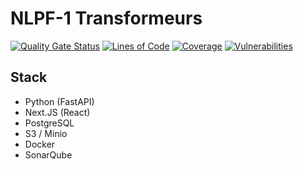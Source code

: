 # NLPF-1 Transformeurs

[![Quality Gate Status](https://sonarqube.transformeu.rs/api/project_badges/measure?project=transformeurs_nlpf-1_AYOEYewveE-bf2Ln3Xas&metric=alert_status&token=d5791f51c772b33157ff2e92785041abc9013393)](https://sonarqube.transformeu.rs/dashboard?id=transformeurs_nlpf-1_AYOEYewveE-bf2Ln3Xas)
[![Lines of Code](https://sonarqube.transformeu.rs/api/project_badges/measure?project=transformeurs_nlpf-1_AYOEYewveE-bf2Ln3Xas&metric=ncloc&token=d5791f51c772b33157ff2e92785041abc9013393)](https://sonarqube.transformeu.rs/dashboard?id=transformeurs_nlpf-1_AYOEYewveE-bf2Ln3Xas)
[![Coverage](https://sonarqube.transformeu.rs/api/project_badges/measure?project=transformeurs_nlpf-1_AYOEYewveE-bf2Ln3Xas&metric=coverage&token=d5791f51c772b33157ff2e92785041abc9013393)](https://sonarqube.transformeu.rs/dashboard?id=transformeurs_nlpf-1_AYOEYewveE-bf2Ln3Xas)
[![Vulnerabilities](https://sonarqube.transformeu.rs/api/project_badges/measure?project=transformeurs_nlpf-1_AYOEYewveE-bf2Ln3Xas&metric=vulnerabilities&token=d5791f51c772b33157ff2e92785041abc9013393)](https://sonarqube.transformeu.rs/dashboard?id=transformeurs_nlpf-1_AYOEYewveE-bf2Ln3Xas)

## Stack

- Python (FastAPI)
- Next.JS (React)
- PostgreSQL
- S3 / Minio
- Docker
- SonarQube
